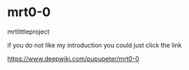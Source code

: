 # mrt0-0
mrtlittleproject

if you do not like my introduction you could just click the link 

https://www.deepwiki.com/pupupeter/mrt0-0
